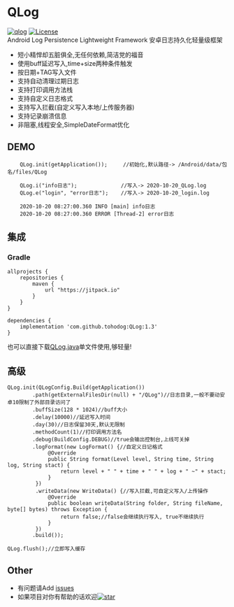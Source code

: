# QLog
[![qlog][qlogsvg]][star]  [![License][licensesvg]][license]  
Android Log Persistence Lightweight Framework 安卓日志持久化轻量级框架
<br/>
  * 短小精悍却五脏俱全,无任何依赖,简洁党的福音
  * 使用buff延迟写入,time+size两种条件触发
  * 按日期+TAG写入文件
  * 支持自动清理过期日志
  * 支持打印调用方法栈
  * 支持自定义日志格式
  * 支持写入拦截(自定义写入本地/上传服务器)
  * 支持记录崩溃信息
  * 非阻塞,线程安全,SimpleDateFormat优化

## DEMO
```
    QLog.init(getApplication());     //初始化,默认路径-> /Android/data/包名/files/QLog 

    QLog.i("info日志");              //写入-> 2020-10-20_QLog.log
    QLog.e("login", "error日志");    //写入-> 2020-10-20_login.log
    
    2020-10-20 08:27:00.360 INFO [main] info日志
    2020-10-20 08:27:00.360 ERROR [Thread-2] error日志
```
## 集成
### Gradle
```
allprojects {
    repositories {
        maven {
            url "https://jitpack.io"
        }
    }
}

dependencies {
    implementation 'com.github.tohodog:QLog:1.3'
}
```
也可以直接下载[QLog.java](https://raw.githubusercontent.com/tohodog/QLog/master/app/src/main/java/com/qsinong/example/single/QLog.java)单文件使用,够轻量!
<br/>
## 高级
```
QLog.init(QLogConfig.Build(getApplication())
        .path(getExternalFilesDir(null) + "/QLog")//日志目录,一般不要动安卓10限制了外部目录访问了
        .buffSize(128 * 1024)//buff大小
        .delay(10000)//延迟写入时间
        .day(30)//日志保留30天,默认无限制
        .methodCount(1)//打印调用方法名
        .debug(BuildConfig.DEBUG)//true会输出控制台,上线可关掉
        .logFormat(new LogFormat() {//自定义日记格式
             @Override
             public String format(Level level, String time, String log, String stact) {
                 return level + " " + time + " " + log + " ~" + stact;
             }
         })
         .writeData(new WriteData() {//写入拦截,可自定义写入/上传操作
             @Override
             public boolean writeData(String folder, String fileName, byte[] bytes) throws Exception {
                 return false;//false会继续执行写入, true不继续执行
             }
         })
        .build());

QLog.flush();//立即写入缓存
```

## Other
  * 有问题请Add [issues](https://github.com/tohodog/QLog/issues)
  * 如果项目对你有帮助的话欢迎[![star][starsvg]][star]

[starsvg]: https://img.shields.io/github/stars/tohodog/QLog.svg?style=social&label=Stars
[star]: https://github.com/tohodog/QLog

[qlogsvg]: https://img.shields.io/badge/Qlog-1.3-green.svg

[licensesvg]: https://img.shields.io/badge/License-Apache--2.0-red.svg
[license]: https://raw.githubusercontent.com/tohodog/QLog/master/LICENSE
